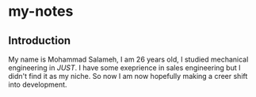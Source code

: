 # my-notes

## Introduction
My name is Mohammad Salameh, I am 26 years old, I studied mechanical engineering in *JUST*. 
I have some exeprience in sales engineering but I didn't find it as my niche. So now I am now hopefully making a creer shift into development.